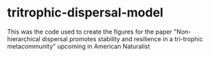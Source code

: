 # tritrophic-dispersal-model
This was the code used to create the figures for the paper "Non-hierarchical dispersal promotes stability and resilience in a tri-trophic metacommunity" upcoming in American Naturalist
